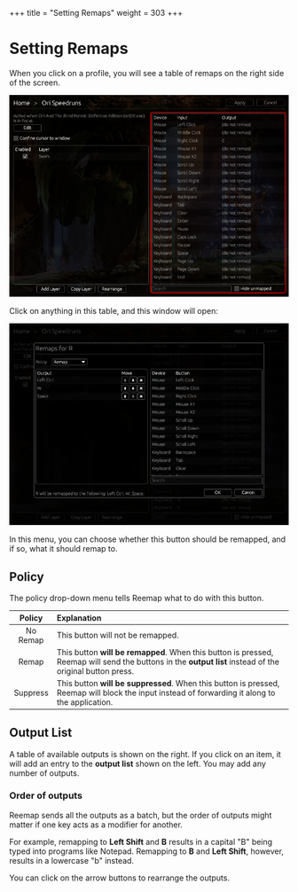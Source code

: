 +++
title = "Setting Remaps"
weight = 303
+++


# Setting Remaps

When you click on a profile, you will see a table of remaps on the right side of the screen.

![screenshots](/images/tutorial/remaps_list.png)

Click on anything in this table, and this window will open:

![screenshots](/images/tutorial/remaps_modal.png)

In this menu, you can choose whether this button should be remapped, and if so, what it should
remap to.

## Policy

The policy drop-down menu tells Reemap what to do with this button.

| Policy   | Explanation |
| :------: | :---------- |
| No Remap | This button will not be remapped. |
| Remap    | This button **will be remapped**. When this button is pressed, Reemap will send the buttons in the **output list** instead of the original button press. |
| Suppress | This button **will be suppressed**. When this button is pressed, Reemap will block the input instead of forwarding it along to the application. |

## Output List

A table of available outputs is shown on the right. If you click on an item, it will add an entry to
the **output list** shown on the left. You may add any number of outputs.

### Order of outputs

Reemap sends all the outputs as a batch, but the order of outputs might matter if one key acts
as a modifier for another.

For example, remapping to **Left Shift** and **B** results in a capital "B" being typed into
programs like Notepad. Remapping to **B** and **Left Shift**, however, results in a lowercase "b"
instead.

You can click on the arrow buttons to rearrange the outputs.
